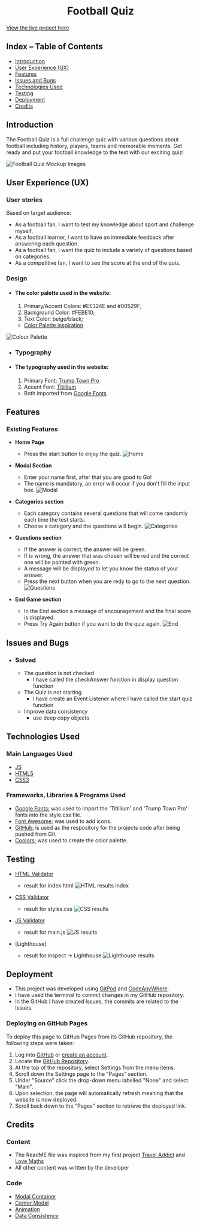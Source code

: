 <h1 align="center">Football Quiz</h1>

[View the live project here](https://georgeh23.github.io/football-quiz/)

## Index – Table of Contents
* [Introduction](#introduction)
* [User Experience (UX)](#user-experience-ux) 
* [Features](#features)
* [Issues and Bugs](#issues-and-bugs)
* [Technologies Used](#technologies-used)
* [Testing](#testing)
* [Deployment](#deployment)
* [Credits](#credits)

## Introduction

The Football Quiz is a full challenge quiz with various questions about football including history, players, teams and memorable moments. Get ready and put your football knowledge to the test with our exciting quiz!

![Football Quiz Mockup Images](documentation/f-quiz-mockup.png)

## User Experience (UX)

### User stories
Based on target audience:
* As a football fan, I want to test my knowledge about sport and challenge myself.
* As a football learner, I want to have an immediate feedback after answering each question.
* As a football fan, I want the quiz to include a variety of questions based on categories.
* As a competitive fan, I want to see the score at the end of the quiz.

### Design
-   #### The color palette used in the website:
    1. Primary/Accent Colors: #EE324E and #00529F;
    2. Background Color: #FEBE10;
    3. Text Color: beige/black;
    - [Color Palette inspiration](https://teamcolorcodes.com/real-madrid-c-f-colors/#:~:text=Color%20Codes%20HEX-,Real%20Madrid%20C.F.,%2C%20and%20%23EE324E%20for%20red.)

![Colour Palette](documentation/colour-palette.png)

-   ### Typography

-   #### The typography used in the website:
    1. Primary Font: [Trump Town Pro](https://fonts.cdnfonts.com/css/trump-town-pro)
    2. Accent Font: [Titillium](https://fonts.cdnfonts.com/css/titillium)
    * Both imported from [Google Fonts](https://fonts.google.com/)

## Features

### Existing Features

-   __Home Page__
    - Press the start button to enjoy the quiz.
      ![Home](documentation/home.png)

-   __Modal Section__
    - Enter your name first, after that you are good to Go!
    - The name is mandatory, an error will occur if you don't fill the input box.
      ![Modal](documentation/modal.png)

-   __Categories section__
    - Each category contains several questions that will come randomly each time the test starts.
    - Choose a category and the questions will begin.
      ![Categories](documentation/category.png)

-   __Questions section__
    - If the answer is correct, the answer will be green.
    - If is wrong, the answer that was chosen will be red and the correct one will be pointed with green.
    - A message will be displayed to let you know the status of your answer.
    - Press the next button when you are redy to go to the next question.
      ![Questions](documentation/question.png)

-   __End Game section__
    - In the End section a message of encouragement and the final score is displayed.
    - Press Try Again button if you want to do the quiz again.
      ![End](documentation/end.png)

## Issues and Bugs
-   ### Solved
    - The question is not checked
        * I have called the checkAnswer function in display question function
    - The Quiz is not starting
        * I have create an Event Listener where I have called the start quiz function
    - Improve data consistency
        * use deep copy objects

## Technologies Used
### Main Languages Used
-   [JS](https://en.wikipedia.org/wiki/JavaScript)
-   [HTML5](https://en.wikipedia.org/wiki/HTML5)
-   [CSS3](https://en.wikipedia.org/wiki/Cascading_Style_Sheets)

### Frameworks, Libraries & Programs Used

-   [Google Fonts:](https://fonts.google.com/) was used to import the 'Titillium' and 'Trump Town Pro' fonts into the style.css file.
-   [Font Awesome:](https://fontawesome.com/) was used to add icons.
-   [GitHub:](https://github.com/) is used as the respository for the projects code after being pushed from Git.
-   [Coolors:](https://coolors.co/) was used to create the color palette.

## Testing

- [HTML Validator](https://validator.w3.org/)
    - result for index.html
        ![HTML results index](documentation/validation/index-validation.png)

- [CSS Validator](https://jigsaw.w3.org/css-validator/)

    - result for styles.css 
      ![CSS results](documentation/validation/css-validation.png)

- [JS Validator](https://jshint.com/)

    - result for main.js 
      ![JS results](documentation/validation/js-validation.png)

- [Lighthouse]

    - result for inspect -> Lighthouse 
      ![Lighthouse results](documentation/validation/lighthouse.png)

## Deployment

- This project was developed using [GitPod](https://www.gitpod.io/) and [CodeAnyWhere](https://codeanywhere.com/).
- I have used the terminal to commit changes in my GitHub repository.
- In the GitHub I have created Issues, the commits are related to the Issues.

### Deploying on GitHub Pages
To deploy this page to GitHub Pages from its GitHub repository, the following steps were taken:

1. Log into [GitHub](https://github.com/login "Link to GitHub login page") or [create an account](https://github.com/join "Link to GitHub create account page").
2. Locate the [GitHub Repository](https://github.com/GeorgeH23/football-quiz "Link to GitHub Repo").
3. At the top of the repository, select Settings from the menu items.
4. Scroll down the Settings page to the "Pages" section.
5. Under "Source" click the drop-down menu labelled "None" and select "Main".
6. Upon selection, the page will automatically refresh meaning that the website is now deployed.
7. Scroll back down to the "Pages" section to retrieve the deployed link.

## Credits 

### Content 
- The ReadME file was inspired from my first project [Travel Addict](https://github.com/GeorgeH23/travel-addict/blob/main/README.md) and [Love Maths](https://github.com/Code-Institute-Solutions/readme-love-maths/blob/master/README.md)
- All other content was written by the developer

### Code
- [Modal Container](https://www.tutorialspoint.com/how-to-align-the-modal-content-box-to-the-center-of-any-screen?fbclid=IwAR0B5UzubrLahMMh2J2dPcV9jevHQ9C2cuEL2E28yHhAm4tnft9KEO8RM8E)
- [Center Modal](https://www.tutorialspoint.com/how-to-align-the-modal-content-box-to-the-center-of-any-screen?fbclid=IwAR0B5UzubrLahMMh2J2dPcV9jevHQ9C2cuEL2E28yHhAm4tnft9KEO8RM8E)
- [Animation](https://www.w3schools.com/w3css/tryit.asp?filename=tryw3css_modal4)
- [Data Consistency](https://www.c-sharpcorner.com/article/how-to-clone-complex-data-structures-in-javascript-the-deep-copy-and-structured/)


